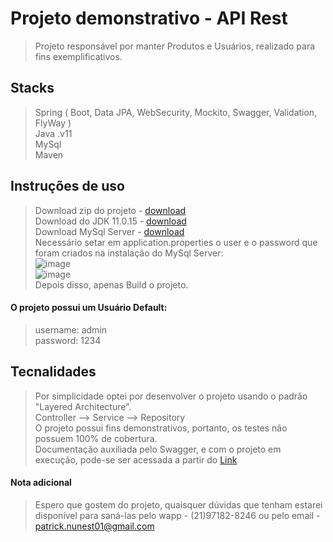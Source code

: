 # Projeto demonstrativo - API Rest                                                                                                                
                                                                                          
> Projeto responsável por manter Produtos e Usuários, realizado para fins exemplificativos.                                                                                  
                                                                                                                            
## Stacks
                                                                                                                        
> Spring ( Boot, Data JPA, WebSecurity, Mockito, Swagger, Validation, FlyWay )                                                     
> Java .v11                                                                                                                     
> MySql                                                                                                         
> Maven                                                                                                               
                                                                                                                        
## Instruções de uso

> Download zip do projeto - [download](https://github.com/Patricknunnes/project-demo-api-rest/archive/refs/heads/master.zip)                                       
> Download do JDK 11.0.15 - [download](https://www.oracle.com/br/java/technologies/javase/jdk11-archive-downloads.html)                                              
> Download MySql Server - [download](https://dev.mysql.com/downloads/mysql)                                                                                       
> Necessário setar em application.properties o user e o password que foram criados na instalação do MySql Server:                                                       
![image](https://user-images.githubusercontent.com/86694806/187119707-16a8c2ee-9696-4936-a170-9cdd8c7ef5bc.png)                                                                                                                                                                                                        
![image](https://user-images.githubusercontent.com/86694806/187119487-7261e064-2a6a-4f08-abac-6e8abf89eb57.png)                                                                                                       
> Depois disso, apenas Build o projeto.                                                                   

#### O projeto possui um Usuário Default:                                                                          
                                                                                          
> username: admin                                                                                                                   
> password: 1234                                                                                                                                                
                                                                                                                      
## Tecnalidades                                                                                                                 
                                                                                                                                                                                                                                                          
> Por simplicidade optei por desenvolver o projeto usando o padrão "Layered Architecture".                                
> Controller --> Service --> Repository                                                                                                                                   
> O projeto possui fins demonstrativos, portanto, os testes não possuem 100% de cobertura.                                                           
> Documentação auxiliada pelo Swagger, e com o projeto em execução, pode-se ser acessada a partir do [Link](http://localhost:8080/swagger-ui.html)
                                                                                          
#### Nota adicional
                                                                                                            
> Espero que gostem do projeto, quaisquer dúvidas que tenham estarei disponível para saná-las pelo wapp - (21)97182-8246 ou pelo email - patrick.nunest01@gmail.com                                 

